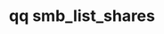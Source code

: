 ---
category: smb
command: smb_list_shares
keywords: qq, qq_cli, smb_list_shares
optional_options:
- alternate: []
  help: Print JSON representation of shares.
  name: --json
  required: false
- alternate: []
  help: Populate trustee names in the response.
  name: --populate-trustee-names
  required: false
permalink: /qq-cli-command-guide/smb/smb_list_shares.html
positional_options: []
sidebar: qq_cli_command_reference_sidebar
summary: This section explains how to use the <code>qq smb_list_shares</code> command.
synopsis: List all SMB shares
title: qq smb_list_shares
usage: qq smb_list_shares [-h] [--json] [--populate-trustee-names]

---